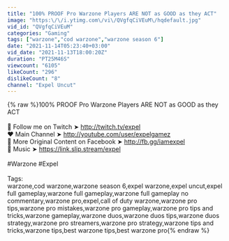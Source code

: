 ```yaml
---
title: "100% PROOF Pro Warzone Players ARE NOT as GOOD as they ACT"
image: "https:\/\/i.ytimg.com\/vi\/QVgfqCiVEuM\/hqdefault.jpg"
vid_id: "QVgfqCiVEuM"
categories: "Gaming"
tags: ["warzone","cod warzone","warzone season 6"]
date: "2021-11-14T05:23:40+03:00"
vid_date: "2021-11-13T18:00:20Z"
duration: "PT25M46S"
viewcount: "6105"
likeCount: "296"
dislikeCount: "8"
channel: "Expel Uncut"
---
```

{% raw %}100% PROOF Pro Warzone Players ARE NOT as GOOD as they ACT<br /><br />💜 Follow me on Twitch ➤ <a rel="nofollow" target="blank" href="http://twitch.tv/expel">http://twitch.tv/expel</a><br />❤️ Main Channel ➤ <a rel="nofollow" target="blank" href="http://youtube.com/user/expelgamez">http://youtube.com/user/expelgamez</a><br />💙 More Original Content on Facebook ➤ <a rel="nofollow" target="blank" href="http://fb.gg/iamexpel">http://fb.gg/iamexpel</a><br />🎵 Music ➤ <a rel="nofollow" target="blank" href="https://link.slip.stream/expel">https://link.slip.stream/expel</a><br /><br />#Warzone #Expel<br /><br />Tags:<br />warzone,cod warzone,warzone season 6,expel warzone,expel uncut,expel full gameplay,warzone full gameplay,warzone full gameplay no commentary,warzone pro,expel,call of duty warzone,warzone pro tips,warzone pro mistakes,warzone pro gameplay,warzone pro tips and tricks,warzone gameplay,warzone duos,warzone duos tips,warzone duos strategy,warzone pro streamers,warzone pro strategy,warzone tips and tricks,warzone tips,best warzone tips,best warzone pro{% endraw %}
